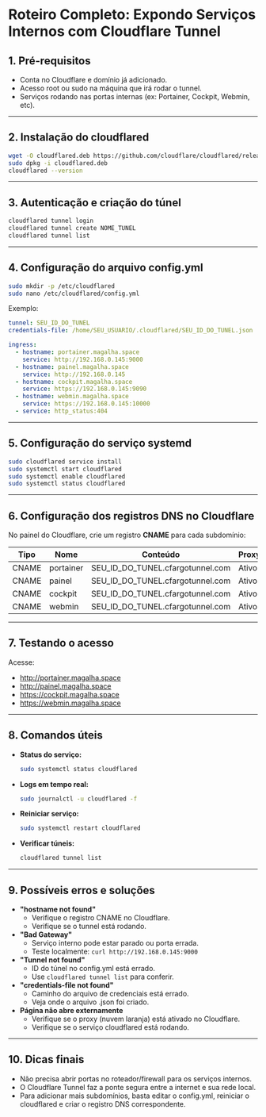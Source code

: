 # Roteiro Completo: Expondo Serviços Internos com Cloudflare Tunnel

## 1. Pré-requisitos
- Conta no Cloudflare e domínio já adicionado.
- Acesso root ou sudo na máquina que irá rodar o tunnel.
- Serviços rodando nas portas internas (ex: Portainer, Cockpit, Webmin, etc).

---

## 2. Instalação do cloudflared
```bash
wget -O cloudflared.deb https://github.com/cloudflare/cloudflared/releases/latest/download/cloudflared-linux-amd64.deb
sudo dpkg -i cloudflared.deb
cloudflared --version
```

---

## 3. Autenticação e criação do túnel
```bash
cloudflared tunnel login
cloudflared tunnel create NOME_TUNEL
cloudflared tunnel list
```

---

## 4. Configuração do arquivo config.yml
```bash
sudo mkdir -p /etc/cloudflared
sudo nano /etc/cloudflared/config.yml
```
Exemplo:
```yaml
tunnel: SEU_ID_DO_TUNEL
credentials-file: /home/SEU_USUARIO/.cloudflared/SEU_ID_DO_TUNEL.json

ingress:
  - hostname: portainer.magalha.space
    service: http://192.168.0.145:9000
  - hostname: painel.magalha.space
    service: http://192.168.0.145
  - hostname: cockpit.magalha.space
    service: https://192.168.0.145:9090
  - hostname: webmin.magalha.space
    service: https://192.168.0.145:10000
  - service: http_status:404
```

---

## 5. Configuração do serviço systemd
```bash
sudo cloudflared service install
sudo systemctl start cloudflared
sudo systemctl enable cloudflared
sudo systemctl status cloudflared
```

---

## 6. Configuração dos registros DNS no Cloudflare
No painel do Cloudflare, crie um registro **CNAME** para cada subdomínio:

| Tipo   | Nome         | Conteúdo                                 | Proxy |
|--------|--------------|------------------------------------------|-------|
| CNAME  | portainer    | SEU_ID_DO_TUNEL.cfargotunnel.com         | Ativo |
| CNAME  | painel       | SEU_ID_DO_TUNEL.cfargotunnel.com         | Ativo |
| CNAME  | cockpit      | SEU_ID_DO_TUNEL.cfargotunnel.com         | Ativo |
| CNAME  | webmin       | SEU_ID_DO_TUNEL.cfargotunnel.com         | Ativo |

---

## 7. Testando o acesso
Acesse:
- http://portainer.magalha.space
- http://painel.magalha.space
- https://cockpit.magalha.space
- https://webmin.magalha.space

---

## 8. Comandos úteis
- **Status do serviço:**
  ```bash
  sudo systemctl status cloudflared
  ```
- **Logs em tempo real:**
  ```bash
  sudo journalctl -u cloudflared -f
  ```
- **Reiniciar serviço:**
  ```bash
  sudo systemctl restart cloudflared
  ```
- **Verificar túneis:**
  ```bash
  cloudflared tunnel list
  ```

---

## 9. Possíveis erros e soluções
- **"hostname not found"**
  - Verifique o registro CNAME no Cloudflare.
  - Verifique se o tunnel está rodando.
- **"Bad Gateway"**
  - Serviço interno pode estar parado ou porta errada.
  - Teste localmente: `curl http://192.168.0.145:9000`
- **"Tunnel not found"**
  - ID do túnel no config.yml está errado.
  - Use `cloudflared tunnel list` para conferir.
- **"credentials-file not found"**
  - Caminho do arquivo de credenciais está errado.
  - Veja onde o arquivo .json foi criado.
- **Página não abre externamente**
  - Verifique se o proxy (nuvem laranja) está ativado no Cloudflare.
  - Verifique se o serviço cloudflared está rodando.

---

## 10. Dicas finais
- Não precisa abrir portas no roteador/firewall para os serviços internos.
- O Cloudflare Tunnel faz a ponte segura entre a internet e sua rede local.
- Para adicionar mais subdomínios, basta editar o config.yml, reiniciar o cloudflared e criar o registro DNS correspondente. 